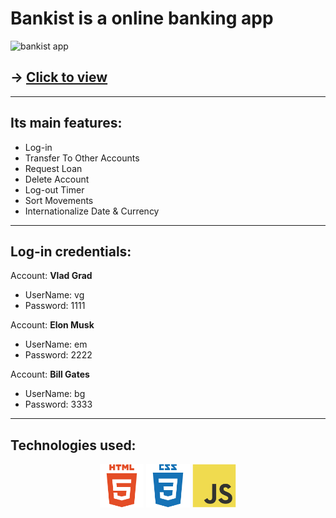# Bankist is a online banking app 

![bankist app](https://user-images.githubusercontent.com/99020542/189517183-a19ace79-e977-4679-a0ef-7782119e5573.gif)

## -> [Click to view](https://distorrrtion.github.io/Bankist/)
___

## Its main features:
- Log-in
- Transfer To Other Accounts
- Request Loan
- Delete Account
- Log-out Timer
- Sort Movements
- Internationalize Date & Currency
___

## Log-in credentials:

Account: **Vlad Grad**
+ UserName: vg
+ Password: 1111

Account: **Elon Musk**  
+ UserName: em  
+ Password: 2222  

Account: **Bill Gates**  
+ UserName: bg  
+ Password: 3333
___

## Technologies used:
<p align="center">
<img src="https://github.com/devicons/devicon/blob/master/icons/html5/html5-plain-wordmark.svg" alt="html5"  width="70" height="70"/>
<img src="https://github.com/devicons/devicon/blob/master/icons/css3/css3-plain-wordmark.svg" alt="css3" width="70" height="70"/>
<img src="https://github.com/devicons/devicon/blob/master/icons/javascript/javascript-original.svg" alt="javascript" width="70" height="70"/>
</p>

